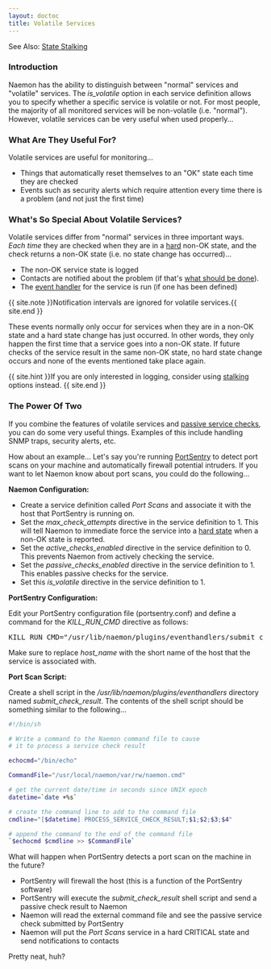 ```yaml
---
layout: doctoc
title: Volatile Services
---
```


<span class="glyphicon glyphicon-arrow-right"></span> See Also: <a href="stalking.html">State Stalking</a>



### Introduction

Naemon has the ability to distinguish between "normal" services and "volatile" services.
The <i>is_volatile</i> option in each service definition allows you to specify whether a specific service is volatile or not.
For most people, the majority of all monitored services will be non-volatile (i.e. "normal").
However, volatile services can be very useful when used properly...



### What Are They Useful For?

Volatile services are useful for monitoring...

 - Things that automatically reset themselves to an "OK" state each time they are checked
 - Events such as security alerts which require attention every time there is a problem (and not just the first time)



### What's So Special About Volatile Services?

Volatile services differ from "normal" services in three important ways.
<i>Each time</i> they are checked when they are in a <a href="statetypes.html">hard</a> non-OK state,
and the check returns a non-OK state (i.e. no state change has occurred)...


 - The non-OK service state is logged
 - Contacts are notified about the problem (if that's <a href="notifications.html">what should be done</a>).
 - The <a href="eventhandlers.html">event handler</a> for the service is run (if one has been defined)

{{ site.note }}Notification intervals are ignored for volatile services.{{ site.end }}

These events normally only occur for services when they are in a non-OK state and a hard state change has just occurred.
In other words, they only happen the first time that a service goes into a non-OK state.
If future checks of the service result in the same non-OK state, no hard state change
occurs and none of the events mentioned take place again.

{{ site.hint }}If you are only interested in logging, consider using <a href="stalking.html">stalking</a> options instead. {{ site.end }}


### The Power Of Two

If you combine the features of volatile services and <a href="passivechecks.html">passive service checks</a>,
you can do some very useful things.
Examples of this include handling SNMP traps, security alerts, etc.

How about an example... Let's say you're running <a href="http://sourceforge.net/projects/sentrytools/">PortSentry</a> to
detect port scans on your machine and automatically firewall potential intruders.
If you want to let Naemon know about port scans, you could do the following...

<b>Naemon Configuration:</b>

 - Create a service definition called <i>Port Scans</i> and associate it with the host that PortSentry is running on.
 - Set the <i>max_check_attempts</i> directive in the service definition to 1.
   This will tell Naemon to immediate force the service into a <a href="statetypes.html">hard state</a> when a non-OK state is reported.
 - Set the <i>active_checks_enabled</i> directive in the service definition to 0. This prevents Naemon from actively checking the service.
 - Set the <i>passive_checks_enabled</i> directive in the service definition to 1. This enables passive checks for the service.
 - Set this <i>is_volatile</i> directive in the service definition to 1.

<b>PortSentry Configuration:</b>

Edit your PortSentry configuration file (portsentry.conf) and define a command for the <i>KILL_RUN_CMD</i> directive as follows:

<pre>
KILL_RUN_CMD="/usr/lib/naemon/plugins/eventhandlers/submit_check_result host_name 'Port Scans' 2 'Port scan from host $TARGET$ on port $PORT$. Host has been firewalled.'"
</pre>

Make sure to replace <i>host_name</i> with the short name of the host that the service is associated with.

<b>Port Scan Script:</b>

Create a shell script in the <i>/usr/lib/naemon/plugins/eventhandlers</i> directory named <i>submit_check_result</i>.
The contents of the shell script should be something similar to the following...

```bash
#!/bin/sh

# Write a command to the Naemon command file to cause
# it to process a service check result

echocmd="/bin/echo"

CommandFile="/usr/local/naemon/var/rw/naemon.cmd"

# get the current date/time in seconds since UNIX epoch
datetime=`date +%s`

# create the command line to add to the command file
cmdline="[$datetime] PROCESS_SERVICE_CHECK_RESULT;$1;$2;$3;$4"

# append the command to the end of the command file
`$echocmd $cmdline >> $CommandFile`
```

What will happen when PortSentry detects a port scan on the machine in the future?

 - PortSentry will firewall the host (this is a function of the PortSentry software)
 - PortSentry will execute the <i>submit_check_result</i> shell script and send a passive check result to Naemon
 - Naemon will read the external command file and see the passive service check submitted by PortSentry
 - Naemon will put the <i>Port Scans</i> service in a hard CRITICAL state and send notifications to contacts

Pretty neat, huh?
